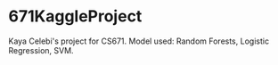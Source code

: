 # 671KaggleProject

Kaya Celebi's project for CS671. Model used: Random Forests, Logistic Regression, SVM.
